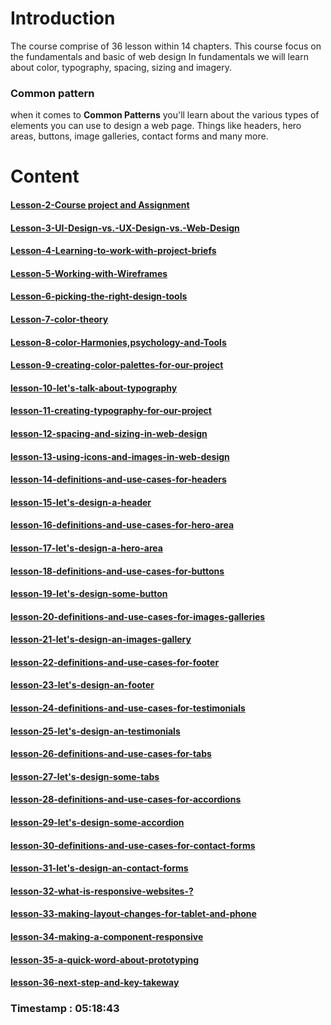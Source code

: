 
# Introduction 

The course comprise of  36 lesson within 14 chapters. This course focus on the fundamentals and basic of web design
 In fundamentals we will learn about color, typography, spacing, sizing and imagery.

### Common pattern

when it comes to **Common Patterns** you'll learn about the various types of elements you can use to design a web page. Things like headers, hero areas, buttons, image galleries, contact forms and many more.

# Content

#### [Lesson-2-Course project and Assignment](/Lesson-2-Course-project-and-Assignment)
#### [Lesson-3-UI-Design-vs.-UX-Design-vs.-Web-Design](./Lesson-3-UI-Design-vs.-UX-Design-vs.-Web-Design)

#### [Lesson-4-Learning-to-work-with-project-briefs](./Lesson-4-Learning-to-work-with-project-briefs)

#### [Lesson-5-Working-with-Wireframes](./Lesson-5-Working-with-Wireframes)

#### [Lesson-6-picking-the-right-design-tools](./Lesson-6-picking-the-right-design-tools.md)

#### [Lesson-7-color-theory](./Lesson-7-color-theory.md)

#### [Lesson-8-color-Harmonies,psychology-and-Tools](./Lesson-8-color-Harmonies,psychology-and-Tools.md)

#### [Lesson-9-creating-color-palettes-for-our-project](./Lesson-9-creating-color-palettes-for-our-project.md)

#### [lesson-10-let's-talk-about-typography](./lesson-10-let's-talk-about-typography.md)

#### [lesson-11-creating-typography-for-our-project](./lesson-11-creating-typography-for-our-project.md)

#### [lesson-12-spacing-and-sizing-in-web-design](./lesson-12-spacing-and-sizing-in-web-design.md)

#### [lesson-13-using-icons-and-images-in-web-design](./lesson-13-using-icons-and-images-in-web-design.md)

#### [lesson-14-definitions-and-use-cases-for-headers](./lesson-14-definitions-and-use-cases-for-headers.md)

#### [lesson-15-let's-design-a-header](./lesson-15-let's-design-a-header.md)

#### [lesson-16-definitions-and-use-cases-for-hero-area](./lesson-16-definitions-and-use-cases-for-hero-area.md)

#### [lesson-17-let's-design-a-hero-area](./lesson-17-let's-design-a-hero-area.md)

#### [lesson-18-definitions-and-use-cases-for-buttons](./lesson-18-definitions-and-use-cases-for-buttons.md)

#### [lesson-19-let's-design-some-button](lesson-19-let's-design-some-button.md)

#### [lesson-20-definitions-and-use-cases-for-images-galleries](./lesson-20-definitions-and-use-cases-for-images-galleries.md)

#### [lesson-21-let's-design-an-images-gallery](./lesson-21-let's-design-an-images-gallery.md)

#### [lesson-22-definitions-and-use-cases-for-footer](./lesson-22-definitions-and-use-cases-for-footer.md)

#### [lesson-23-let's-design-an-footer](./lesson-23-let's-design-an-footer.md)

#### [lesson-24-definitions-and-use-cases-for-testimonials](./lesson-24-definitions-and-use-cases-for-testimonials.md)

#### [lesson-25-let's-design-an-testimonials](./lesson-25-let's-design-an-testimonials.md)

#### [lesson-26-definitions-and-use-cases-for-tabs](./lesson-26-definitions-and-use-cases-for-tabs.md)

#### [lesson-27-let's-design-some-tabs](./lesson-27-let's-design-some-tabs.md)

#### [lesson-28-definitions-and-use-cases-for-accordions](lesson-28-definitions-and-use-cases-for-accordions.md)

#### [lesson-29-let's-design-some-accordion](./lesson-29-let's-design-some-accordion.md)

#### [lesson-30-definitions-and-use-cases-for-contact-forms](lesson-30-definitions-and-use-cases-for-contact-forms.md)

#### [lesson-31-let's-design-an-contact-forms](./lesson-31-let's-design-an-contact-forms.md)

#### [lesson-32-what-is-responsive-websites-?](./lesson-32-what-is-responsive-websites.md)

#### [lesson-33-making-layout-changes-for-tablet-and-phone](./lesson-33-making-layout-changes-for-tablet-and-phone.md)

#### [lesson-34-making-a-component-responsive](./lesson-34-making-a-component-responsive.md)

#### [lesson-35-a-quick-word-about-prototyping](./lesson-35-a-quick-word-about-prototyping.md)

#### [lesson-36-next-step-and-key-takeway](./lesson-36-next-step-and-key-takeway.md)


### Timestamp : 05:18:43
